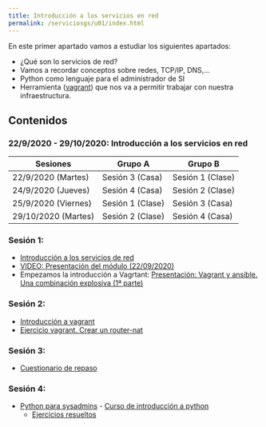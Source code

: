 ```yaml
---
title: Introducción a los servicios en red
permalink: /serviciosgs/u01/index.html
---
```


En este primer apartado vamos a estudiar los siguientes apartados:

* ¿Qué son lo servicios de red?
* Vamos a recordar conceptos sobre redes, TCP/IP, DNS,...
* Python como lenguaje para el administrador de SI
* Herramienta ([vagrant](https://www.vagrantup.com/)) que nos va a permitir trabajar con nuestra infraestructura.

## Contenidos

### 22/9/2020 - 29/10/2020: Introducción a los servicios en red

|Sesiones|**Grupo A**|**Grupo B**|
|--------|-----------|-----------|
|22/9/2020 (Martes)|Sesión 3 (Casa)|Sesión 1 (Clase)|
|24/9/2020 (Jueves)|Sesión 4 (Casa)|Sesión 2 (Clase)|
|25/9/2020 (Viernes)|Sesión 1 (Clase)|Sesión 3 (Casa)|
|29/10/2020 (Martes)|Sesión 2 (Clase)|Sesión 4 (Casa)|

### Sesión 1: 

* [Introducción a los servicios de red](presentacion.html)
* [VIDEO: Presentación del módulo (22/09/2020)](https://cloud.josedomingo.org/index.php/s/Yy9cXR7wbREZckX)
* Empezamos la introducción a Vagrtant: [Presentación: Vagrant y ansible. Una combinación explosiva (1ª parte)](http://iesgn.github.io/cloud/curso/u2/presentacion_vagrant)

### Sesión 2:

* [Introducción a vagrant](vagrant.html)
* [Ejercicio vagrant. Crear un router-nat](ejercicio_vagrant.html)

### Sesión 3:

* [Cuestionario de repaso](repaso.html)

### Sesión 4:

* [Python para sysadmins](python.html) - [Curso de introducción a python](https://gitlab.com/josedom24/curso_programacion_python3)
    * [Ejercicios resueltos](https://github.com/josedom24/python_for_admin)

